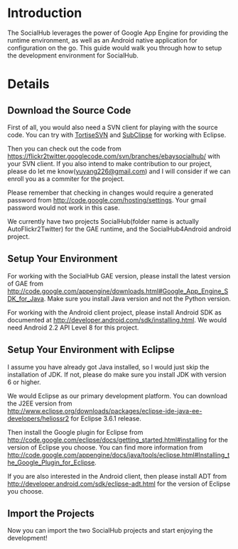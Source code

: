 # Introduction #
The SocialHub leverages the power of Google App Engine for providing the runtime environment, as well as an Android native application for configuration on the go. This guide would walk you through how to setup the development environment for SocialHub.

# Details #

## Download the Source Code ##
First of all, you would also need a SVN client for playing with the source code. You can try with [TortiseSVN](http://tortoisesvn.net/downloads.html) and [SubClipse](http://subclipse.tigris.org/download.html) for working with Eclipse.

Then you can check out the code from https://flickr2twitter.googlecode.com/svn/branches/ebaysocialhub/ with your SVN client. If you also intend to make contribution to our project, please do let me know(yuyang226@gmail.com) and I will consider if we can enroll you as a commiter for the project.

Please remember that checking in changes would require a generated password from http://code.google.com/hosting/settings. Your gmail password would not work in this case.

We currently have two projects SocialHub(folder name is actually AutoFlickr2Twitter) for the GAE runtime, and the SocialHub4Android android project.

## Setup Your Environment ##
For working with the SocialHub GAE version, please install the latest version of GAE from http://code.google.com/appengine/downloads.html#Google_App_Engine_SDK_for_Java. Make sure you install Java version and not the Python version.

For working with the Android client project, please install Android SDK as documented at http://developer.android.com/sdk/installing.html. We would need Android 2.2 API Level 8 for this project.

## Setup Your Environment with Eclipse ##
I assume you have already got Java installed, so I would just skip the installation of JDK. If not, please do make sure you install JDK with version 6 or higher.

We would Eclipse as our primary development platform. You can download the J2EE version from http://www.eclipse.org/downloads/packages/eclipse-ide-java-ee-developers/heliossr2 for Eclipse 3.6.1 release.

Then install the Google plugin for Eclipse from http://code.google.com/eclipse/docs/getting_started.html#installing for the version of Eclipse you choose. You can find more information from http://code.google.com/appengine/docs/java/tools/eclipse.html#Installing_the_Google_Plugin_for_Eclipse.

If you are also interested in the Android client, then please install ADT from http://developer.android.com/sdk/eclipse-adt.html for the version of Eclipse you choose.

## Import the Projects ##
Now you can import the two SocialHub projects and start enjoying the development!
